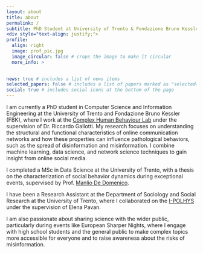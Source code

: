 ```yaml
---
layout: about
title: about
permalink: /
subtitle: PhD Student at University of Trento & Fondazione Bruno Kessler
<div style="text-align: justify;">
profile:
  align: right
  image: prof_pic.jpg
  image_circular: false # crops the image to make it circular
  more_info: >
    

news: true # includes a list of news items
selected_papers: false # includes a list of papers marked as "selected={true}"
social: true # includes social icons at the bottom of the page
---
```

I am currently a PhD student in Computer Science and Information Engineering at the University of Trento and Fondazione Bruno Kessler (FBK), where I work at the [Complex Human Behaviour Lab](https://chub.fbk.eu) under the supervision of Dr. Riccardo Gallotti. My research focuses on understanding the structural and functional characteristics of online communication networks and how these properties can influence pathological behaviors, such as the spread of disinformation and misinformation. I combine machine learning, data science, and network science techniques to gain insight from online social media.

I completed a MSc in Data Science at the University of Trento, with a thesis on the characterization of social behavior dynamics during exceptional events, supervised by Prof. [Manlio De Domenico](http://manliodedomenico.com). 

I have been a Research Assistant at the Department of Sociology and Social Research at the University of Trento, where I collaborated on the [I-POLHYS](https://www.ipolhys.it/en/project/) under the supervision of Elena Pavan.

I am also passionate about sharing science with the wider public, particularly during events like European Sharper Nights, where I engage with high school students and the general public to make complex topics more accessible for everyone and to raise awareness about the risks of misinformation.


